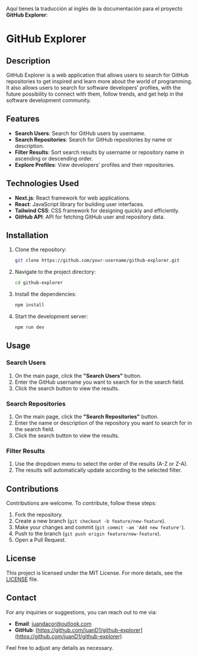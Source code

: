 Aquí tienes la traducción al inglés de la documentación para el proyecto **GitHub Explorer**:

# GitHub Explorer

## Description

GitHub Explorer is a web application that allows users to search for GitHub repositories to get inspired and learn more about the world of programming. It also allows users to search for software developers' profiles, with the future possibility to connect with them, follow trends, and get help in the software development community.

## Features

- **Search Users**: Search for GitHub users by username.
- **Search Repositories**: Search for GitHub repositories by name or description.
- **Filter Results**: Sort search results by username or repository name in ascending or descending order.
- **Explore Profiles**: View developers' profiles and their repositories.

## Technologies Used

- **Next.js**: React framework for web applications.
- **React**: JavaScript library for building user interfaces.
- **Tailwind CSS**: CSS framework for designing quickly and efficiently.
- **GitHub API**: API for fetching GitHub user and repository data.

## Installation

1. Clone the repository:
   ```sh
   git clone https://github.com/your-username/github-explorer.git
   ```
2. Navigate to the project directory:
   ```sh
   cd github-explorer
   ```
3. Install the dependencies:
   ```sh
   npm install
   ```
4. Start the development server:
   ```sh
   npm run dev
   ```

## Usage

### Search Users

1. On the main page, click the **"Search Users"** button.
2. Enter the GitHub username you want to search for in the search field.
3. Click the search button to view the results.

### Search Repositories

1. On the main page, click the **"Search Repositories"** button.
2. Enter the name or description of the repository you want to search for in the search field.
3. Click the search button to view the results.

### Filter Results

1. Use the dropdown menu to select the order of the results (A-Z or Z-A).
2. The results will automatically update according to the selected filter.

## Contributions

Contributions are welcome. To contribute, follow these steps:

1. Fork the repository.
2. Create a new branch (`git checkout -b feature/new-feature`).
3. Make your changes and commit (`git commit -am 'Add new feature'`).
4. Push to the branch (`git push origin feature/new-feature`).
5. Open a Pull Request.

## License

This project is licensed under the MIT License. For more details, see the [LICENSE](LICENSE) file.

## Contact

For any inquiries or suggestions, you can reach out to me via:

- **Email**: juandacor@outlook.com
- **GitHub**: [https://github.com/juanD1/github-explorer](https://github.com/juanD1/github-explorer)

Feel free to adjust any details as necessary.
